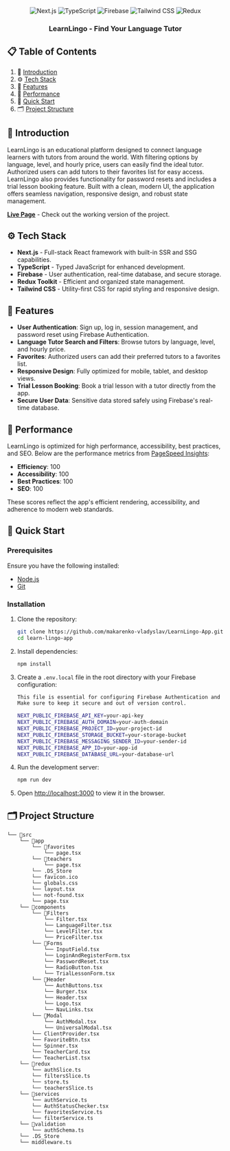 <div align="center">
  <div>
    <img src="https://img.shields.io/badge/-Next.js-black?style=for-the-badge&logo=next.js&logoColor=white&color=000000" alt="Next.js" />
    <img src="https://img.shields.io/badge/-TypeScript-black?style=for-the-badge&logo=typescript&logoColor=white&color=3178C6" alt="TypeScript" />
    <img src="https://img.shields.io/badge/-Firebase-black?style=for-the-badge&logo=firebase&logoColor=white&color=FFCA28" alt="Firebase" />
    <img src="https://img.shields.io/badge/-Tailwind_CSS-black?style=for-the-badge&logo=tailwindcss&logoColor=white&color=06B6D4" alt="Tailwind CSS" />
    <img src="https://img.shields.io/badge/-Redux-black?style=for-the-badge&logo=redux&logoColor=white&color=764ABC" alt="Redux" />
  </div>

<h3 align="center">LearnLingo - Find Your Language Tutor</h2>
</div>

## 📋 Table of Contents

1. 🤖 [Introduction](#introduction)
2. ⚙️ [Tech Stack](#tech-stack)
3. 🔋 [Features](#features)
4. 🚀 [Performance](#performance)
5. 🤸 [Quick Start](#quick-start)
6. 🗂 [Project Structure](#project-structure)

## <a name="introduction">🤖 Introduction</a>

LearnLingo is an educational platform designed to connect language learners with tutors from around the world. With filtering options by language, level, and hourly price, users can easily find the ideal tutor. Authorized users can add tutors to their favorites list for easy access. LearnLingo also provides functionality for password resets and includes a trial lesson booking feature. Built with a clean, modern UI, the application offers seamless navigation, responsive design, and robust state management.

**[Live Page](https://learn-lingo-app-nine.vercel.app/)** - Check out the working version of the project.

## <a name="tech-stack">⚙️ Tech Stack</a>

-   **Next.js** - Full-stack React framework with built-in SSR and SSG capabilities.
-   **TypeScript** - Typed JavaScript for enhanced development.
-   **Firebase** - User authentication, real-time database, and secure storage.
-   **Redux Toolkit** - Efficient and organized state management.
-   **Tailwind CSS** - Utility-first CSS for rapid styling and responsive design.

## <a name="features">🔋 Features</a>

-   **User Authentication**: Sign up, log in, session management, and password reset using Firebase Authentication.
-   **Language Tutor Search and Filters**: Browse tutors by language, level, and hourly price.
-   **Favorites**: Authorized users can add their preferred tutors to a favorites list.
-   **Responsive Design**: Fully optimized for mobile, tablet, and desktop views.
-   **Trial Lesson Booking**: Book a trial lesson with a tutor directly from the app.
-   **Secure User Data**: Sensitive data stored safely using Firebase's real-time database.

## <a name="performance">🚀 Performance</a>

LearnLingo is optimized for high performance, accessibility, best practices, and SEO. Below are the performance metrics from [PageSpeed Insights](https://pagespeed.web.dev/analysis/https-learn-lingo-app-nine-vercel-app/oubkfggr2h?hl=uk&form_factor=desktop):

-   **Efficiency**: 100
-   **Accessibility**: 100
-   **Best Practices**: 100
-   **SEO**: 100

These scores reflect the app's efficient rendering, accessibility, and adherence to modern web standards.

## <a name="quick-start">🤸 Quick Start</a>

### Prerequisites

Ensure you have the following installed:

-   [Node.js](https://nodejs.org/)
-   [Git](https://git-scm.com/)

### Installation

1. Clone the repository:

    ```bash
    git clone https://github.com/makarenko-vladyslav/LearnLingo-App.git
    cd learn-lingo-app
    ```

2. Install dependencies:

    ```bash
    npm install
    ```

3. Create a `.env.local` file in the root directory with your Firebase configuration:

    ```bash
    This file is essential for configuring Firebase Authentication and Realtime Database services within the app.
    Make sure to keep it secure and out of version control.

    NEXT_PUBLIC_FIREBASE_API_KEY=your-api-key
    NEXT_PUBLIC_FIREBASE_AUTH_DOMAIN=your-auth-domain
    NEXT_PUBLIC_FIREBASE_PROJECT_ID=your-project-id
    NEXT_PUBLIC_FIREBASE_STORAGE_BUCKET=your-storage-bucket
    NEXT_PUBLIC_FIREBASE_MESSAGING_SENDER_ID=your-sender-id
    NEXT_PUBLIC_FIREBASE_APP_ID=your-app-id
    NEXT_PUBLIC_FIREBASE_DATABASE_URL=your-database-url
    ```

4. Run the development server:

    ```bash
    npm run dev
    ```

5. Open [http://localhost:3000](http://localhost:3000) to view it in the browser.

## <a name="project-structure">🗂 Project Structure</a>

```
└── 📁src
    └── 📁app
        └── 📁favorites
            └── page.tsx
        └── 📁teachers
            └── page.tsx
        └── .DS_Store
        └── favicon.ico
        └── globals.css
        └── layout.tsx
        └── not-found.tsx
        └── page.tsx
    └── 📁components
        └── 📁Filters
            └── Filter.tsx
            └── LanguageFilter.tsx
            └── LevelFilter.tsx
            └── PriceFilter.tsx
        └── 📁Forms
            └── InputField.tsx
            └── LoginAndRegisterForm.tsx
            └── PasswordReset.tsx
            └── RadioButton.tsx
            └── TrialLessonForm.tsx
        └── 📁Header
            └── AuthButtons.tsx
            └── Burger.tsx
            └── Header.tsx
            └── Logo.tsx
            └── NavLinks.tsx
        └── 📁Modal
            └── AuthModal.tsx
            └── UniversalModal.tsx
        └── ClientProvider.tsx
        └── FavoriteBtn.tsx
        └── Spinner.tsx
        └── TeacherCard.tsx
        └── TeacherList.tsx
    └── 📁redux
        └── authSlice.ts
        └── filtersSlice.ts
        └── store.ts
        └── teachersSlice.ts
    └── 📁services
        └── authService.ts
        └── AuthStatusChecker.tsx
        └── favoritesService.ts
        └── filterService.ts
    └── 📁validation
        └── authSchema.ts
    └── .DS_Store
    └── middleware.ts
```
